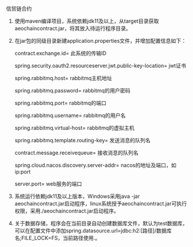 信贸链合约

1. 使用maven编译项目，系统依赖jdk11及以上，从target目录获取aeochaincontract.jar，将其放入待运行程序目录。

2. 在jar包的同级目录新建application.properties文件，并增加配置信息如下：

    contract.exchange.id= 此系统的传输ID
    
    spring.security.oauth2.resourceserver.jwt.public-key-location= jwt证书
    
    spring.rabbitmq.host= rabbitmq主机地址
    
    spring.rabbitmq.password= rabbitmq的用户密码
    
    spring.rabbitmq.port= rabbitmq的端口
    
    spring.rabbitmq.username= rabbitmq的用户名
    
    spring.rabbitmq.virtual-host= rabbitmq的虚拟主机
    
    spring.rabbitmq.template.routing-key= 发送消息的队列名
    
    contract.message.receivequeue= 接收消息的队列名
    
    spring.cloud.nacos.discovery.server-addr= nacos的地址及端口，如ip:port
    
    server.port= web服务的端口
3. 系统运行依赖jdk11及以上版本，Windows采用java -jar aeochaincontract.jar启动程序，linux系统授予aeochaincontract.jar可执行权限，采用./aeochaincontract.jar启动程序。
4. 关于数据存储，程序会在当前目录自动创建数据库文件，默认为test数据库，可以在配置文件中添加spring.datasource.url=jdbc:h2:[路径]/数据库名;FILE_LOCK=FS，当前路径使用.。